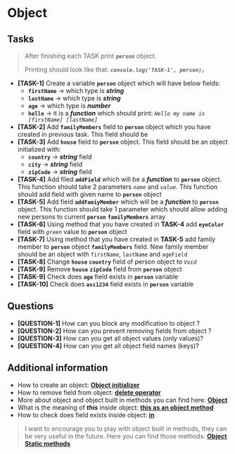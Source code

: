# Object

## Tasks

> After finishing each TASK print **`person`** object.
>
> Printing should look like that: **_`console.log('TASK-1', person);`_**

- **[TASK-1]** Create a variable **`person`** object which will have below fields:
  - **`firstName`** -> which type is **_string_**
  - **`lastName`** -> which type is **_string_**
  - **`age`** -> which type is **_number_**
  - **`hello`** -> it is a **_function_** which should print: _`Hello my name is [firstName] [lastName]`_
- **[TASK-2]** Add **`familyMembers`** field to **`person`** object which you have created in previous task. This field
  should be
- **[TASK-3]** Add **`house`** field to **`person`** object. This field should be an object initialized with:
  - **`country`** -> **_string_** field
  - **`city`** -> **_string_** field
  - **`zipCode`** -> **_string_** field
- **[TASK-4]** Add filed **`addField`** which will be a **_function_** to **`person`** object. This function should take 2 parameters
  _`name`_ and _`value`_. This function should add field with given name to **`person`** object
- **[TASK-5]** Add field **`addFamiyMember`** which will be a **_function_** to **`person`** object. This function 
  should take 1 parameter
  which should allow adding new persons to current **`person`** **`familyMembers`** array
- **[TASK-6]** Using method that you have created in **TASK-4** add **`eyeColor`** field with _`green`_ value to
  **`person`** object
- **[TASK-7]** Using method that you have created in **TASK-5** add family member to **`person`** object
  **`familyMembers`** field. New family member should be an object with `firstName`, `lastName` and `ageField`
- **[TASK-8]** Change **`house`** **`country`** field of person object to _`Void`_
- **[TASK-9]** Remove **`house`** **`zipCode`** field from **`person`** object
- **[TASK-9]** Check does **`age`** field exists in **`person`** variable
- **[TASK-10]** Check does **`asc1234`** field exists in **`person`** variable

## Questions

- **[QUESTION-1]** How can you block any modification to object ?
- **[QUESTION-2]** How can you prevent removing fields from object ?
- **[QUESTION-3]** How can you get all object values (only values)?
- **[QUESTION-4]** How can you get all object field names (keys)?

## Additional information

- How to create an object: **[Object initializer](https://developer.mozilla.org/en-US/docs/Web/JavaScript/Reference/Operators/Object_initializer)**
- How to remove field from object: **[delete operator](https://developer.mozilla.org/en-US/docs/Web/JavaScript/Reference/Operators/delete)**
- More about object and object built in methods you can find here: **[Object](https://developer.mozilla.org/en-US/docs/Web/JavaScript/Reference/Global_Objects/Object)**
- What is the meaning of **_this_** inside object: **[this as an object method](https://developer.mozilla.org/pl/docs/Web/JavaScript/Reference/Operators/this#as_an_object_method)**
- How to check does field exists inside object: **[in](https://developer.mozilla.org/en-US/docs/Web/JavaScript/Reference/Operators/in)**

> I want to encourage you to play with object built in methods, they can be very useful in the future. Here you can find those methods: **[Object Static methods](https://developer.mozilla.org/en-US/docs/Web/JavaScript/Reference/Global_Objects/Object#static_methods)**
